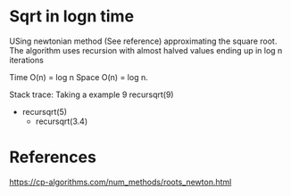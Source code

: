 # Sqrt in logn time

USing newtonian method (See reference) approximating the square root.
The algorithm uses recursion with almost halved values ending up in log n iterations

Time O(n) = log n
Space O(n) = log n.

Stack trace:
Taking a example 9
recursqrt(9)
- recursqrt(5)
    - recursqrt(3.4)

# References
https://cp-algorithms.com/num_methods/roots_newton.html